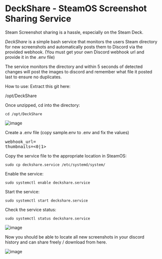 # DeckShare - SteamOS Screenshot Sharing Service

Steam Screenshot sharing is a hassle, especially on the Steam Deck.

*DeckShare* is a simple bash service that monitors the users Steam directory for new screenshots and automatically posts them to Discord via the provided webhook.
(You must get your own Discord webhook url and provide it in the .env file)

The service monitors the directory and within 5 seconds of detected changes will post the images to discord and remember what file it posted last to ensure no duplicates.

How to use:
Extract this git here:

/opt/DeckShare

Once unzipped, cd into the directory:

`cd /opt/DeckShare`

![image](https://github.com/SmugZombie/DeckShare/assets/11764327/af593bc5-24e3-430a-a841-980982b97821)

Create a .env file (copy sample.env to .env and fix the values)

<pre>
webhook_url=<yourdiscordwebhookurlhere>
thumbnails=<0|1>
</pre>
  
Copy the service file to the appropriate location in SteamOS:

`sudo cp deckshare.service /etc/systemd/system/`

Enable the service:

`sudo systemctl enable deckshare.service`

Start the service:

`sudo systemctl start deckshare.service`

Check the service status:

`sudo systemctl status deckshare.service`

![image](https://github.com/SmugZombie/DeckShare/assets/11764327/dc792fd7-8892-42db-a1ba-09d1b9bcef70)

Now you should be able to locate all new screenshots in your discord history and can share freely / download from here.

![image](https://github.com/SmugZombie/DeckShare/assets/11764327/00e0226f-86a0-46a8-ac1e-3fbe2b9dd814)
